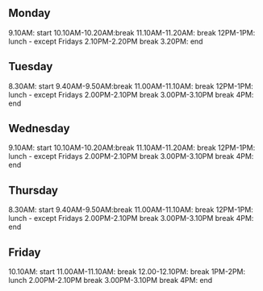 ## Monday
9.10AM: start
10.10AM-10.20AM:break
11.10AM-11.20AM: break
12PM-1PM: lunch - except Fridays
2.10PM-2.20PM break
3.20PM: end

## Tuesday
8.30AM: start
9.40AM-9.50AM:break
11.00AM-11.10AM: break
12PM-1PM: lunch - except Fridays
2.00PM-2.10PM break
3.00PM-3.10PM break
4PM: end

## Wednesday
9.10AM: start
10.10AM-10.20AM:break
11.10AM-11.20AM: break
12PM-1PM: lunch - except Fridays
2.00PM-2.10PM break
3.00PM-3.10PM break
4PM: end

## Thursday
8.30AM: start
9.40AM-9.50AM:break
11.00AM-11.10AM: break
12PM-1PM: lunch - except Fridays
2.00PM-2.10PM break
3.00PM-3.10PM break
4PM: end

## Friday
10.10AM: start
11.00AM-11.10AM: break
12.00-12.10PM: break
1PM-2PM: lunch
2.00PM-2.10PM break
3.00PM-3.10PM break
4PM: end

